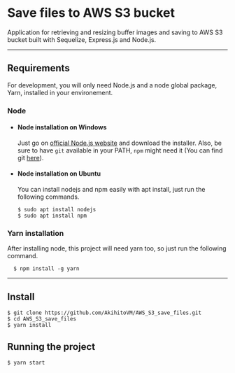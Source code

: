 # Save files to AWS S3 bucket

Application for retrieving and resizing buffer images and saving to AWS S3 bucket built with Sequelize, Express.js and Node.js.

---

## Requirements

For development, you will only need Node.js and a node global package, Yarn, installed in your environement.

### Node

- #### Node installation on Windows

  Just go on [official Node.js website](https://nodejs.org/) and download the installer.
  Also, be sure to have `git` available in your PATH, `npm` might need it (You can find git [here](https://git-scm.com/)).

- #### Node installation on Ubuntu

  You can install nodejs and npm easily with apt install, just run the following commands.

      $ sudo apt install nodejs
      $ sudo apt install npm



### Yarn installation

  After installing node, this project will need yarn too, so just run the following command.

      $ npm install -g yarn

---

## Install

    $ git clone https://github.com/AkihitoVM/AWS_S3_save_files.git
    $ cd AWS_S3_save_files
    $ yarn install

## Running the project

    $ yarn start

